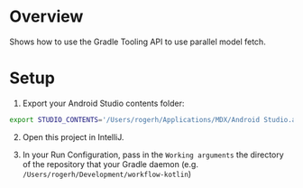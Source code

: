 # Overview

Shows how to use the Gradle Tooling API to use parallel model fetch.

# Setup

1. Export your Android Studio contents folder:

```bash
export STUDIO_CONTENTS='/Users/rogerh/Applications/MDX/Android Studio.app/Contents'
```

2. Open this project in IntelliJ.

3. In your Run Configuration, pass in the `Working arguments` the directory of the repository that your Gradle daemon (e.g. `/Users/rogerh/Development/workflow-kotlin`)


